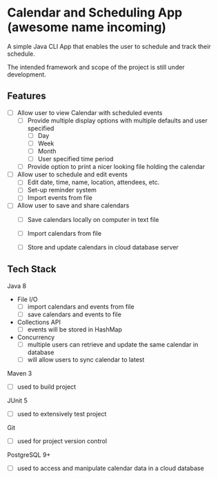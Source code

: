 # Calendar and Scheduling App (awesome name incoming)
A simple Java CLI App that enables the user to schedule and track their schedule. 

The intended framework and scope of the project is still under development.

## Features
- [ ] Allow user to view Calendar with scheduled events
    - [ ] Provide multiple display options with multiple defaults and user specified
        - [ ] Day
        - [ ] Week
        - [ ] Month
        - [ ] User specified time period
    - [ ] Provide option to print a nicer looking file holding the calendar
- [ ] Allow user to schedule and edit events
    - [ ] Edit date, time, name, location, attendees, etc.
    - [ ] Set-up reminder system
    - [ ] Import events from file
- [ ] Allow user to save and share calendars
    - [ ] Save calendars locally on computer in text file
    - [ ] Import calendars from file
    - [ ] Store and update calendars in cloud database server


## Tech Stack

Java 8
- File I/O
    - [ ] import calendars and events from file
    - [ ] save calendars and events to file
- Collections API
    - [ ] events will be stored in HashMap
- Concurrency
    - [ ] multiple users can retrieve and update the same calendar in database
    - [ ] will allow users to sync calendar to latest

Maven 3
- [ ] used to build project

JUnit 5
- [ ] used to extensively test project

Git
- [ ] used for project version control

PostgreSQL 9+
- [ ] used to access and manipulate calendar data in a cloud database




